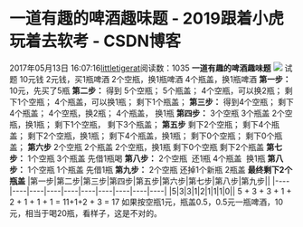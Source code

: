 # 一道有趣的啤酒趣味题 - 2019跟着小虎玩着去软考 - CSDN博客
2017年05月13日 16:07:16[littletigerat](https://me.csdn.net/littletigerat)阅读数：1035
**一道有趣的啤酒趣味题**
![](https://wx.qq.com/cgi-bin/mmwebwx-bin/webwxgetmsgimg?&MsgID=7031840409444708830&skey=%40crypt_94697fca_449c94029b58cbf60fbdce2312b00295)
试题
10元钱
2元钱，买1瓶啤酒
2个空瓶，换1瓶啤酒
4个瓶盖，换1瓶啤酒
**第一步：**
10元，先买了5瓶
**第二步：**
得到
5个空瓶；
5个瓶盖；
4个空瓶，可以换2瓶；
剩下1个空瓶；
4个瓶盖，可以换1瓶；
剩下1个瓶盖；
**第三步：**
得到4个空瓶；
剩下4个瓶盖；
4个空瓶，换2瓶；
4个瓶盖， 换1瓶
**第四步：**
3个空瓶
3个瓶盖
2个空瓶，换1瓶；
剩下1个空瓶，
剩下3个瓶盖；
**第五步**
剩下2个空瓶；
剩下4个瓶盖；
剩下2个空瓶，换1瓶；
剩下4个瓶盖，换1瓶；
剩下0个空瓶；
剩下0个瓶盖；
**第六步**
2个空瓶
2个瓶盖
2个空瓶，换1瓶
剩下0个空瓶
剩下2个瓶盖
**第七步：**
1个空瓶
3个瓶盖
先借1瓶喝
**第八步：**
2个空瓶  还1瓶
4个瓶盖  换1瓶
**第八步：**
1个空瓶
1个瓶盖
先借1瓶
**第九步：**
2个空瓶 还掉1个新瓶
2瓶盖
**最终剩下2个瓶盖**
|第一步|第二步|第三步|第四步|第五步|第六步|第七步|第八步|第九步||
|----|----|----|----|----|----|----|----|----|----|
|5|3|3|1|2|1|1|1|0||
5 + 3 + 3 + 1 + 2 + 1 + 1 + 1 = 11+1+2 + 3 = 17
如果按空瓶1元，瓶盖0.5，0.5元一瓶啤酒，10元，相当于喝20瓶，看样子，这是不对的。
